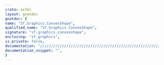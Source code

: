 ```yaml
---
crate: asfml
layout: gnatdoc
gnatdoc: {
name: "Sf.Graphics.ConvexShape",
qualified_name: "Sf.Graphics.ConvexShape",
signature: "sf.graphics.convexshape",
enclosing: "sf.graphics",
is_private: false,
documentation: "//////////////////////////////////////////////////////////\n/ @brief Create a new convex shape\n/\n/ @return A new sfConvexShape object, or NULL if it failed\n/\n//////////////////////////////////////////////////////////",
documentation_snippet: "",
}
---
```

